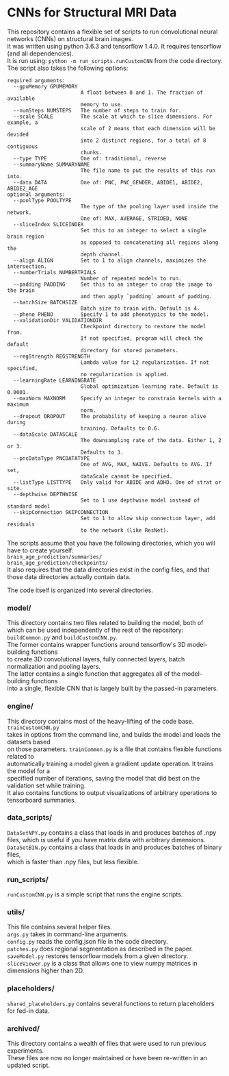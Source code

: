 # CNNs for Structural MRI Data
This repository contains a flexible set of scripts to run convolutional neural networks (CNNs) on structural brain images.  
It was written using python 3.6.3 and tensorflow 1.4.0. It requires tensorflow (and all dependencies).  
It is run using: `python -m run_scripts.runCustomCNN` from the code directory. The script also takes the following options:
```
required arguments:
  --gpuMemory GPUMEMORY
                        A float between 0 and 1. The fraction of available
                        memory to use.
  --numSteps NUMSTEPS   The number of steps to train for.
  --scale SCALE         The scale at which to slice dimensions. For example, a
                        scale of 2 means that each dimension will be devided
                        into 2 distinct regions, for a total of 8 contiguous
                        chunks.
  --type TYPE           One of: traditional, reverse
  --summaryName SUMMARYNAME
                        The file name to put the results of this run into.
  --data DATA           One of: PNC, PNC_GENDER, ABIDE1, ABIDE2, ABIDE2_AGE
optional arguments: 
  --poolType POOLTYPE
						The type of the pooling layer used inside the network.
						One of: MAX, AVERAGE, STRIDED, NONE
  --sliceIndex SLICEINDEX
                        Set this to an integer to select a single brain region
                        as opposed to concatenating all regions along the
                        depth channel.
  --align ALIGN         Set to 1 to align channels, maximizes the intersection.
  --numberTrials NUMBERTRIALS
                        Number of repeated models to run.
  --padding PADDING     Set this to an integer to crop the image to the brain
                        and then apply `padding` amount of padding.
  --batchSize BATCHSIZE
                        Batch size to train with. Default is 4.
  --pheno PHENO         Specify 1 to add phenotypics to the model.
  --validationDir VALIDATIONDIR
                        Checkpoint directory to restore the model from.
						If not specified, program will check the default
						directory for stored parameters.
  --regStrength REGSTRENGTH
                        Lambda value for L2 regularization. If not specified,
                        no regularization is applied.
  --learningRate LEARNINGRATE
                        Global optimization learning rate. Default is 0.0001.
  --maxNorm MAXNORM     Specify an integer to constrain kernels with a maximum
                        norm.
  --dropout DROPOUT     The probability of keeping a neuron alive during
                        training. Defaults to 0.6.
  --dataScale DATASCALE
                        The downsampling rate of the data. Either 1, 2 or 3.
                        Defaults to 3.
  --pncDataType PNCDATATYPE
                        One of AVG, MAX, NAIVE. Defaults to AVG. If set,
                        dataScale cannot be specified.
  --listType LISTTYPE   Only valid for ABIDE and ADHD. One of strat or site.
  --depthwise DEPTHWISE
						Set to 1 use depthwise model instead of standard model
  --skipConnection SKIPCONNECTION
						Set to 1 to allow skip connection layer, add residuals
						to the network (like ResNet).
```
  
  The scripts assume that you have the following directories, which you will have to create yourself:   
  `brain_age_prediction/summaries/`   
  `brain_age_prediction/checkpoints/`   
It also requires that the data directories exist in the config files, and that those data directories actually contain data. 

  
  
  The code itself is organized into several directories.
  
### model/
  This directory contains two files related to building the model, both of  
  which can be used independently of the rest of the repository: `buildCommon.py` and `buildCustomCNN.py`.  
  The former contains wrapper functions around tensorflow's 3D model-building functions  
  to create 3D convolutional layers, fully connected layers, batch normalization and pooling layers.  
  The latter contains a single function that aggregates all of the model-building functions  
  into a single, flexible CNN that is largely built by the passed-in parameters.   
   
  
### engine/
  This directory contains most of the heavy-lifting of the code base. `trainCustomCNN.py`  
  takes in options from the command line, and builds the model and loads the datasets based  
  on those parameters. `trainCommon.py` is a file that contains flexible functions related to  
  automatically training a model given a gradient update operation. It trains the model for a  
  specified number of iterations, saving the model that did best on the validation set while training.  
  It also contains functions to output visualizations of arbitrary operations to tensorboard summaries.  
  
### data_scripts/
  `DataSetNPY.py` contains a class that loads in and produces batches of .npy  
  files, which is useful if you have matrix data with arbitrary dimensions. 
  `DataSetBIN.py` contains a class that loads in and produces batches of binary files,  
  which is faster than .npy files, but less flexible. 
  
### run_scripts/
  `runCustomCNN.py` is a simple script that runs the engine scripts.
  
### utils/
  This file contains several helper files.  
  `args.py` takes in command-line arguments.  
  `config.py` reads the config.json file in the code directory.  
  `patches.py` does regional segmentation as described in the paper.  
  `saveModel.py` restores tensorflow models from a given directory.  
  `sliceViewer.py` is a class that allows one to view numpy matrices in dimensions higher than 2D.
  
### placeholders/
  `shared_placeholders.py` contains several functions to return placeholders  
  for fed-in data.
  
### archived/
  This directory contains a wealth of files that were used to run previous experiments.  
  These files are now no longer maintained or have been re-written in an updated script.  
  

